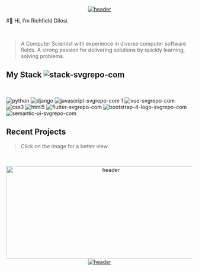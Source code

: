 <p align="center" justify="between">
<a href="https://www.startall.net/" target="_blank" rel"noreferrer"><img src="https://user-images.githubusercontent.com/67489180/191627512-52535ab5-0a12-4cc9-93e4-b959e012d85c.svg" alt="header"/></a></p>

#👋 Hi, I’m Richfield Dilosi.

</br>

> A Computer Scientist with experience in diverse computer software fields. A strong passion for delivering solutions by quickly learning, solving problems.



## My Stack ![stack-svgrepo-com](https://user-images.githubusercontent.com/67489180/191628805-47486bc9-a474-4e5a-a958-cff0471ebb19.svg)
</br>

![python](https://user-images.githubusercontent.com/67489180/191628898-770c539c-fe20-4bb5-89ce-8506eba24b48.svg)
![django](https://user-images.githubusercontent.com/67489180/191629509-23fd462f-646a-40c7-85e5-e12c16bf7602.svg)
![javascript-svgrepo-com 1](https://user-images.githubusercontent.com/67489180/191628925-a0d952b3-b80d-400e-a68e-57808ae52d09.svg)
![vue-svgrepo-com](https://user-images.githubusercontent.com/67489180/191630405-c30652c4-10ed-493a-81eb-0f5059940b5e.svg)
![css3](https://user-images.githubusercontent.com/67489180/191629503-c422a034-ce75-4666-ae55-e7d9924795a0.svg)
![html5](https://user-images.githubusercontent.com/67489180/191628959-eae7ad9f-bd13-4e88-a316-af9d00d8df59.svg)
![flutter-svgrepo-com](https://user-images.githubusercontent.com/67489180/191628948-e52d8593-ec57-4e56-b7e7-3d2064554adb.svg)
![bootstrap-4-logo-svgrepo-com](https://user-images.githubusercontent.com/67489180/191630397-fdb6d132-0184-4c56-a875-d33585d117e9.svg)
![semantic-ui-svgrepo-com](https://user-images.githubusercontent.com/67489180/191630401-0a2c5c87-8892-4de3-9804-30e26557e6d3.svg)


## Recent Projects
> Click on the image for a better view.

</br>

<p align="center" justify="between">
<a href="https://www.payshop.pythonanywhere.com" target="_blank" rel"noreferrer"><img width=550 height=250 src="https://user-images.githubusercontent.com/67489180/191634112-62845d13-1573-4a0c-91d9-3c1edbcca094.PNG" alt="header"/></a><a href="https://www.fms.pythonanywhere.com" target="_blank" rel"noreferrer"><img src="https://user-images.githubusercontent.com/67489180/191627512-52535ab5-0a12-4cc9-93e4-b959e012d85c.svg" alt="header"/></a></p>

<!---
Richie003/Richie003 is a ✨ special ✨ repository because its `README.md` (this file) appears on your GitHub profile.
You can click the Preview link to take a look at your changes.
--->
